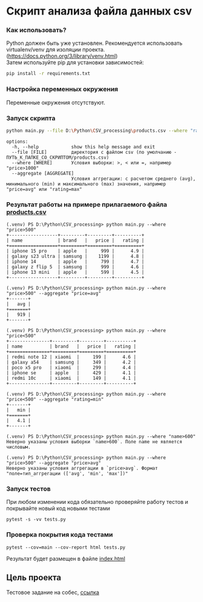# Скрипт анализа файла данных csv


### Как использовать?
Python должен быть уже установлен.
Рекомендуется использовать virtualenv/venv для изоляции проекта.
(https://docs.python.org/3/library/venv.html)  
Затем используйте pip для установки зависимостей:
```sh
pip install -r requirements.txt
```

### Настройка переменных окружения
Переменные окружения отсутствуют.

### Запуск скрипта
```sh
python main.py --file D:\Python\CSV_processing\products.csv --where "rating>4.0" --aggregate "rating>min"
```
```commandline
options:
  -h, --help            show this help message and exit
  --file [FILE]         директория с файлом csv (по умолчанию - ПУТЬ_К_ПАПКЕ_СО_СКРИПТОМ/products.csv)
  --where [WHERE]       Условия выборки: >, < или =, например "price>1000"
  --aggregate [AGGREGATE]
                        Условия аггрегации: с расчетом среднего (avg), минимального (min) и максимального (max) значения, например "price=avg" или "rating=max"

```

### Результат работы на примере прилагаемого файла [products.csv](products.csv)

```commandline
(.venv) PS D:\Python\CSV_processing> python main.py --where "price>500"
+------------------+---------+---------+----------+
| name             | brand   |   price |   rating |
+==================+=========+=========+==========+
| iphone 15 pro    | apple   |     999 |      4.9 |
| galaxy s23 ultra | samsung |    1199 |      4.8 |
| iphone 14        | apple   |     799 |      4.7 |
| galaxy z flip 5  | samsung |     999 |      4.6 |
| iphone 13 mini   | apple   |     599 |      4.5 |
+------------------+---------+---------+----------+
```

```commandline
(.venv) PS D:\Python\CSV_processing> python main.py --where "price>500" --aggregate "price=avg"
+-------+
|   avg |
+=======+
|   919 |
+-------+
```

```commandline
(.venv) PS D:\Python\CSV_processing> python main.py --where "price<500"
+---------------+---------+---------+----------+
| name          | brand   |   price |   rating |
+===============+=========+=========+==========+
| redmi note 12 | xiaomi  |     199 |      4.6 |
| galaxy a54    | samsung |     349 |      4.2 |
| poco x5 pro   | xiaomi  |     299 |      4.4 |
| iphone se     | apple   |     429 |      4.1 |
| redmi 10c     | xiaomi  |     149 |      4.1 |
+---------------+---------+---------+----------+

```

```commandline
(.venv) PS D:\Python\CSV_processing> python main.py --where "price<500" --aggregate "rating=min"
+-------+
|   min |
+=======+
|   4.1 |
+-------+
```

```commandline
(.venv) PS D:\Python\CSV_processing> python main.py --where "name>600"
Неверно указаны условия выборки `name>600`. Поле name не является числовым.
```

```commandline
(.venv) PS D:\Python\CSV_processing> python main.py --where "price>500" --aggregate "price>avg"
Неверно указаны условия аггрегации в `price>avg`. Формат "поле=тип_аггрегации (['avg', 'min', 'max'])"

```

### Запуск тестов
При любом изменении кода обязательно проверяйте работу тестов и покрывайте новый код новыми тестами

```shell
pytest -s -vv tests.py
```

### Проверка покрытия кода тестами
```shell
pytest --cov=main --cov-report html tests.py      
```
Результат будет размещен в файле [index.html](htmlcov/index.html)


## Цель проекта
Тестовое задание на собес, [ссылка](https://docs.google.com/document/d/1nraUeVCkbsyvjNvMAWAwgrn7w3DXHsQf15QS1eZ2F1U/edit?tab=t.0)
